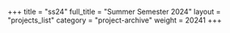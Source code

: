 +++
title = "ss24"
full_title = "Summer Semester 2024"
layout = "projects_list"
category = "project-archive"
weight = 20241
+++
<!-- [-](./project_overview) 
-->